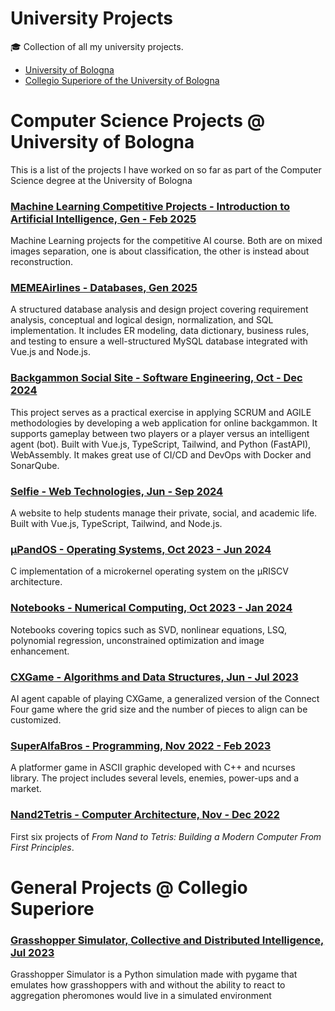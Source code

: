 # University Projects
🎓 Collection of all my university projects.

- [University of Bologna](#computer-science-projects--university-of-bologna)
- [Collegio Superiore of the University of Bologna](#general-projects--collegio-superiore)

# Computer Science Projects @ University of Bologna
This is a list of the projects I have worked on so far as part of the Computer Science degree at the University of Bologna

### [Machine Learning Competitive Projects - Introduction to Artificial Intelligence, Gen - Feb 2025](https://github.com/maforn/competitiveProjectsML)
Machine Learning projects for the competitive AI course. Both are on mixed images separation, one is about classification, the other is instead about reconstruction.

### [MEMEAirlines - Databases, Gen 2025](https://github.com/maforn/MEMEAirlines)
A structured database analysis and design project covering requirement analysis, conceptual and logical design, normalization, and SQL implementation. It includes ER modeling, data dictionary, business rules, and testing to ensure a well-structured MySQL database integrated with Vue.js and Node.js.

### [Backgammon Social Site - Software Engineering, Oct - Dec 2024](https://github.com/maforn/BackgammonSocialSiteSWE)
This project serves as a practical exercise in applying SCRUM and AGILE methodologies by developing a web application for online backgammon. It supports gameplay between two players or a player versus an intelligent agent (bot).  Built with Vue.js, TypeScript, Tailwind, and Python (FastAPI), WebAssembly. It makes great use of CI/CD and DevOps with Docker and SonarQube.

### [Selfie - Web Technologies, Jun - Sep 2024](https://github.com/mattiaferrarini/Selfie)
A website to help students manage their private, social, and academic life. Built with Vue.js, TypeScript, Tailwind, and Node.js.

### [µPandOS - Operating Systems, Oct 2023 - Jun 2024](https://github.com/maforn/microPandOS)
C implementation of a microkernel operating system on the µRISCV architecture.

### [Notebooks - Numerical Computing, Oct 2023 - Jan 2024](https://github.com/maforn/Numerical-Computing)
Notebooks covering topics such as SVD, nonlinear equations, LSQ, polynomial regression, unconstrained optimization and image enhancement.

### [CXGame - Algorithms and Data Structures, Jun - Jul 2023](https://github.com/maforn/CXGame) 
AI agent capable of playing CXGame, a generalized version of the Connect Four game where the grid size and the number of pieces to align can be customized. 

### [SuperAlfaBros - Programming, Nov 2022 - Feb 2023](https://github.com/maforn/SuperAlfaBros)
A platformer game in ASCII graphic developed with C++ and ncurses library.
The project includes several levels, enemies, power-ups and a market.

### [Nand2Tetris - Computer Architecture, Nov - Dec 2022](https://github.com/mattiaferrarini/Nand2Tetris)
First six projects of _From Nand to Tetris: Building a Modern Computer From First Principles_.

# General Projects @ Collegio Superiore
### [Grasshopper Simulator, Collective and Distributed Intelligence, Jul 2023](https://github.com/maforn/grasshopperSimulator)
Grasshopper Simulator is a Python simulation made with pygame that emulates how grasshoppers with and without the ability to react to aggregation pheromones would live in a simulated environment
